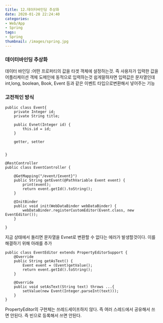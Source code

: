 ```yaml
---
title: 12.데이터바인딩 추상화
date: 2020-01-28 22:24:40
categories:
- Web/App
- Spring
tags:
- Spring
thumbnail: /images/spring.jpg
---
```


### 데이터바인딩 추상화
데이터 바인딩 :어떤 프로퍼티의 값을 타겟 객체에 설정하는것.
즉 사용자가 입력한 값을 어플리케이션 객체 도메인에 동적으로 입력하는것
쉽게말하자면 입력값은 문자열인데 int,long, boolean, Book, Event 등과 같은 이벤트 타입으로변환해서 넣어주는 기능

### 고전적인 방식


```
public class Event{
	private Integer id;
	private String title;

	public Evnet(Integer id) {
		this.id = id;
	}

	getter, setter


}
```

```
@RestController
public class EventController {

	@GetMapping("/event/{event}")
	public String getEvent(@PathVariable Event event) {
		print(event);
		return event.getId().toString();
	}

	@InitBinder
	public void init(WebDataBinder webDataBinder) {
		webDataBinder.registerCustomEditor(Event.class, new EventEditor());
	}

}
```
지금 상태에서 돌리면 문자열을 Evnet로 변환할 수 없다는 에러가 발생할것이다. 이를 해결하기 위해 아래를 추가

```
public class EventEditor extends PropertyEditorSupport {
	@Override
	public String getAsText() {
		Event event = (Event)getValue();
		return event.getId().toString();
	}

	@Override
	public void setAsText(String text) throws ...{
		setValue(new Event(Integer.parseInt(text)));
	}
}

```


PropertyEditor의 구현체는 쓰레드세이프하지 않다. 즉 여러 스레드에서 공유해서 쓰면 안된다. 즉 빈으로 등록해서 쓰면 안된다.
